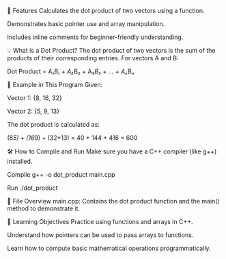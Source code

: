 📌 Features
Calculates the dot product of two vectors using a function.

Demonstrates basic pointer use and array manipulation.

Includes inline comments for beginner-friendly understanding.

💡 What is a Dot Product?
The dot product of two vectors is the sum of the products of their corresponding entries. For vectors A and B:

Dot Product = A₁*B₁ + A₂*B₂ + A₃*B₃ + ... + Aₙ*Bₙ

🧾 Example in This Program
Given:

Vector 1: {8, 16, 32}

Vector 2: {5, 9, 13}

The dot product is calculated as:

(8*5) + (16*9) + (32*13) = 40 + 144 + 416 = 600

🛠 How to Compile and Run
Make sure you have a C++ compiler (like g++) installed.

Compile
g++ -o dot_product main.cpp

Run
./dot_product

📄 File Overview
main.cpp: Contains the dot product function and the main() method to demonstrate it.

🧠 Learning Objectives
Practice using functions and arrays in C++.

Understand how pointers can be used to pass arrays to functions.

Learn how to compute basic mathematical operations programmatically.

